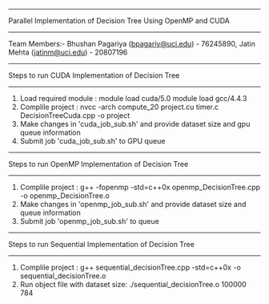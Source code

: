 **************************************************************
Parallel Implementation of Decision Tree Using OpenMP and CUDA
**************************************************************
Team Members:-
Bhushan Pagariya (bpagariy@uci.edu) - 76245890, 
Jatin Mehta (jatinm@uci.edu) - 20807196



*************************************************
Steps to run CUDA Implementation of Decision Tree
*************************************************
1. Load required module :
	module load  cuda/5.0
	module load  gcc/4.4.3
2. Complile project :
	nvcc -arch compute_20 project.cu timer.c DecisionTreeCuda.cpp -o project
3. Make changes in 'cuda_job_sub.sh' and provide dataset size and gpu queue information
4. Submit job 'cuda_job_sub.sh' to GPU queue


***************************************************
Steps to run OpenMP Implementation of Decision Tree
***************************************************
1. Complile project :
	g++ -fopenmp -std=c++0x openmp_DecisionTree.cpp -o openmp_DecisionTree.o
2. Make changes in 'openmp_job_sub.sh' and provide dataset size and queue information
3. Submit job 'openmp_job_sub.sh' to queue

*******************************************************
Steps to run Sequential Implementation of Decision Tree
*******************************************************
1. Complile project :
	g++ sequential_decisionTree.cpp -std=c++0x -o sequential_decisionTree.o
2. Run object file with dataset size:
	./sequential_decisionTree.o 100000 784